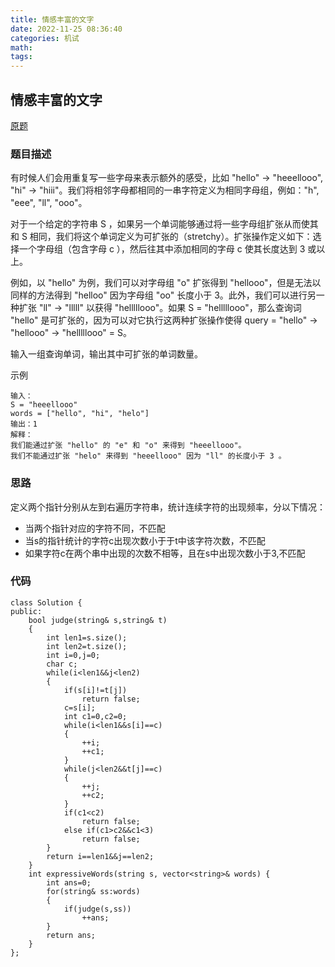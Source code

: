 ```yaml
---
title: 情感丰富的文字
date: 2022-11-25 08:36:40
categories: 机试
math:
tags:
---
```

## 情感丰富的文字

[原题](https://leetcode.cn/problems/expressive-words/description/)
### 题目描述
有时候人们会用重复写一些字母来表示额外的感受，比如 "hello" -> "heeellooo", "hi" -> "hiii"。我们将相邻字母都相同的一串字符定义为相同字母组，例如："h", "eee", "ll", "ooo"。

对于一个给定的字符串 S ，如果另一个单词能够通过将一些字母组扩张从而使其和 S 相同，我们将这个单词定义为可扩张的（stretchy）。扩张操作定义如下：选择一个字母组（包含字母 c ），然后往其中添加相同的字母 c 使其长度达到 3 或以上。

例如，以 "hello" 为例，我们可以对字母组 "o" 扩张得到 "hellooo"，但是无法以同样的方法得到 "helloo" 因为字母组 "oo" 长度小于 3。此外，我们可以进行另一种扩张 "ll" -> "lllll" 以获得 "helllllooo"。如果 S = "helllllooo"，那么查询词 "hello" 是可扩张的，因为可以对它执行这两种扩张操作使得 query = "hello" -> "hellooo" -> "helllllooo" = S。

输入一组查询单词，输出其中可扩张的单词数量。

示例
```
输入： 
S = "heeellooo"
words = ["hello", "hi", "helo"]
输出：1
解释：
我们能通过扩张 "hello" 的 "e" 和 "o" 来得到 "heeellooo"。
我们不能通过扩张 "helo" 来得到 "heeellooo" 因为 "ll" 的长度小于 3 。
```
### 思路

定义两个指针分别从左到右遍历字符串，统计连续字符的出现频率，分以下情况：

* 当两个指针对应的字符不同，不匹配
* 当s的指针统计的字符c出现次数小于于t中该字符次数，不匹配
* 如果字符c在两个串中出现的次数不相等，且在s中出现次数小于3,不匹配


### 代码
```
class Solution {
public:
    bool judge(string& s,string& t)
    {
        int len1=s.size();
        int len2=t.size();
        int i=0,j=0;
        char c;
        while(i<len1&&j<len2)
        {
            if(s[i]!=t[j])
                return false;
            c=s[i];
            int c1=0,c2=0;
            while(i<len1&&s[i]==c)
            {
                ++i;
                ++c1;
            }
            while(j<len2&&t[j]==c)
            {
                ++j;
                ++c2;
            }
            if(c1<c2)
                return false;
            else if(c1>c2&&c1<3)
                return false;
        }
        return i==len1&&j==len2;
    }
    int expressiveWords(string s, vector<string>& words) {
        int ans=0;
        for(string& ss:words)
        {
            if(judge(s,ss))
                ++ans;
        }
        return ans;
    }
};
```